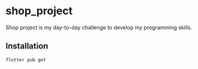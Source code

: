 # shop_project

Shop project is my day-to-day challenge to develop my programming skills.

## Installation

```bash
flutter pub get
```
